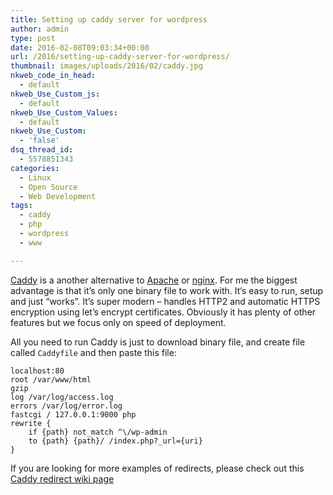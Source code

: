 ```yaml
---
title: Setting up caddy server for wordpress
author: admin
type: post
date: 2016-02-08T09:03:34+00:00
url: /2016/setting-up-caddy-server-for-wordpress/
thumbnail: images/uploads/2016/02/caddy.jpg
nkweb_code_in_head:
  - default
nkweb_Use_Custom_js:
  - default
nkweb_Use_Custom_Values:
  - default
nkweb_Use_Custom:
  - 'false'
dsq_thread_id:
  - 5578851343
categories:
  - Linux
  - Open Source
  - Web Development
tags:
  - caddy
  - php
  - wordpress
  - www

---
```

[Caddy](https://caddyserver.com) is a another alternative to [Apache](https://httpd.apache.org) or [nginx](http://nginx.org). For me the biggest advantage is that it’s only one binary file to work with. It’s easy to run, setup and just “works”. It’s super modern – handles HTTP2 and automatic HTTPS encryption using let’s encrypt certificates. Obviously it has plenty of other features but we focus only on speed of deployment.

<!--more-->

All you need to run Caddy is just to download binary file, and create file called `Caddyfile` and then paste this file:

```
localhost:80
root /var/www/html
gzip
log /var/log/access.log
errors /var/log/error.log
fastcgi / 127.0.0.1:9000 php
rewrite {
    if {path} not_match ^\/wp-admin
    to {path} {path}/ /index.php?_url={uri}
}
```


If you are looking for more examples of redirects, please check out this [Caddy redirect wiki page](https://github.com/mholt/caddy/wiki/Troubleshooting-PHP-FPM-and-FastCGI)
